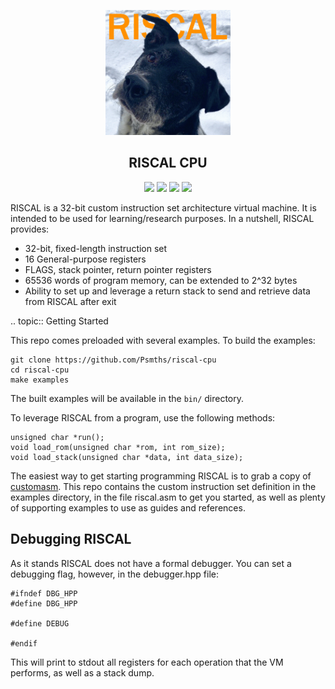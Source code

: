 <p align="center">
  <img class='center' width=200 src='doc/media/rascal.PNG'><br>
  <h2 align="center">RISCAL CPU</h2>
</p>

<p align="center">
  <img src="https://img.shields.io/github/license/Psmths/riscal-cpu.svg">
  <img src="https://img.shields.io/badge/Maintained%3F-yes-green.svg">
  <img src="https://github.com/Psmths/riscal-cpu/workflows/CodeQL/badge.svg">
  <img src="https://github.com/Psmths/riscal-cpu/actions/workflows/c-cpp.yml/badge.svg">
</p>

RISCAL is a 32-bit custom instruction set architecture virtual machine. It is intended to be used for learning/research purposes. In a nutshell, RISCAL provides:

* 32-bit, fixed-length instruction set
* 16 General-purpose registers
* FLAGS, stack pointer, return pointer registers
* 65536 words of program memory, can be extended to 2^32 bytes
* Ability to set up and leverage a return stack to send and retrieve data from RISCAL after exit

.. topic:: Getting Started

This repo comes preloaded with several examples. To build the examples:
```
git clone https://github.com/Psmths/riscal-cpu
cd riscal-cpu
make examples
```

The built examples will be available in the `bin/` directory. 

To leverage RISCAL from a program, use the following methods:
```
unsigned char *run();
void load_rom(unsigned char *rom, int rom_size);
void load_stack(unsigned char *data, int data_size);
```

The easiest way to get starting programming RISCAL is to grab a copy of [customasm](https://github.com/hlorenzi/customasm). This repo contains the custom instruction set definition in the examples directory, in the file riscal.asm to get you started, as well as plenty of supporting examples to use as guides and references.

## Debugging RISCAL

As it stands RISCAL does not have a formal debugger. You can set a debugging flag, however, in the debugger.hpp file:

```
#ifndef DBG_HPP
#define DBG_HPP

#define DEBUG

#endif
```

This will print to stdout all registers for each operation that the VM performs, as well as a stack dump.
